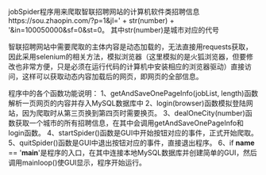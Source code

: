 jobSpider程序用来爬取智联招聘网站的计算机软件类招聘信息https://sou.zhaopin.com/?p=1&jl=' + str(number) + '&in=100050000&sf=0&st=0。
其中str(number)是城市对应的代号

智联招聘网站中需要爬取的主体内容是动态加载的，无法直接用requests获取，因此采用selenium的相关方法，模拟浏览器（这里模拟的是火狐浏览器，但要修改也非常方便，只是必须在运行代码的计算机中安装相应的浏览器驱动）直接访问，这样可以获取动态内容加载后的网页，即网页的全部信息。

程序中的各个函数功能说明：
1、getAndSaveOnePageInfo(jobList, length)函数解析一页网页的内容并存入MySQL数据库中
2、login(browser)函数模拟登陆网站，因为爬取时从第三页换到第四页时需要换页。
3、dealOneCity(number)函数获取一个城市的所有招聘信息，在其中会调用getAndSaveOnePageInfo和login函数。
4、startSpider()函数是GUI中开始按钮对应的事件，正式开始爬取。
5、quitSpider()函数是GUI中退出按钮对应的事件，直接退出程序。
6、if __name__ == '__main__'是程序的入口，在其中连接本地MySQL数据库并创建简单的GUI，然后调用mainloop()使GUI显示，程序开始运行。
